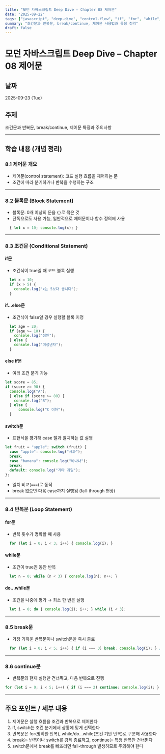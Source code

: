 ```yaml
---
title: "모던 자바스크립트 Deep Dive – Chapter 08 제어문"
date: "2025-09-22"
tags: ["javascript", "deep-dive", "control-flow", "if", "for", "while", "switch"]
summary: "조건문과 반복문, break/continue, 제어문 사용법과 특징 정리"
draft: false
---
```


# 모던 자바스크립트 Deep Dive – Chapter 08 제어문

## 날짜
2025-09-23 (Tue)

## 주제
조건문과 반복문, break/continue, 제어문 특징과 주의사항

---

## 학습 내용 (개념 정리)

### 8.1 제어문 개요
- 제어문(control statement): 코드 실행 흐름을 제어하는 문  
- 조건에 따라 분기하거나 반복을 수행하는 구조  

---

### 8.2 블록문 (Block Statement)
- 블록문: 0개 이상의 문을 `{}`로 묶은 것  
- 단독으로도 사용 가능, 일반적으로 제어문이나 함수 정의에 사용  

```js 
  { let x = 10; console.log(x); } 
```

---

### 8.3 조건문 (Conditional Statement)

#### if문
- 조건식이 true일 때 코드 블록 실행  

```js 
  let x = 10; 
  if (x > 5) { 
    console.log("x는 5보다 큽니다"); 
  } 
```

#### if...else문
- 조건식이 false일 경우 실행할 블록 지정  

```js 
  let age = 20; 
  if (age >= 18) { 
    console.log("성인"); 
  } else { 
    console.log("미성년자");
  } 
```

#### else if문
- 여러 조건 분기 가능  

```js 
let score = 85; 
if (score >= 90) { 
  console.log("A"); 
  } else if (score >= 80) { 
    console.log("B"); 
  } else { 
      console.log("C 이하"); 
  } 
```

#### switch문
- 표현식을 평가해 case 절과 일치하는 값 실행  

```js 
let fruit = "apple"; switch (fruit) { 
  case "apple": console.log("사과"); 
  break; 
  case "banana": console.log("바나나"); 
  break; 
  default: console.log("기타 과일"); 
}; 
```

- 일치 비교(`===`)로 동작  
- break 없으면 다음 case까지 실행됨 (fall-through 현상)  

---

### 8.4 반복문 (Loop Statement)

#### for문
- 반복 횟수가 명확할 때 사용  

```js 
  for (let i = 0; i < 3; i++) { console.log(i); } 
```

#### while문
- 조건이 true인 동안 반복  

```js 
  let n = 0; while (n < 3) { console.log(n); n++; } 
```

#### do...while문
- 조건을 나중에 평가 → 최소 한 번은 실행  

```js 
  let i = 0; do { console.log(i); i++; } while (i < 3); 
```

---

### 8.5 break문
- 가장 가까운 반복문이나 switch문을 즉시 종료  

```js 
  for (let i = 0; i < 5; i++) { if (i === 3) break; console.log(i); } // 0,1,2 
```

---

### 8.6 continue문
- 반복문의 현재 실행만 건너뛰고, 다음 반복으로 진행  

```js 
for (let i = 0; i < 5; i++) { if (i === 2) continue; console.log(i); } // 0,1,3,4 
```

---

## 주요 포인트 / 세부 내용
1. 제어문은 실행 흐름을 조건과 반복으로 제어한다  
2. if, switch는 조건 분기에서 상황에 맞게 선택한다  
3. 반복문은 for(명확한 반복), while/do...while(조건 기반 반복)로 구분해 사용한다  
4. break는 반복이나 switch를 강제 종료하고, continue는 특정 반복만 건너뛴다  
5. switch문에서 break를 빠뜨리면 fall-through 발생하므로 주의해야 한다  
